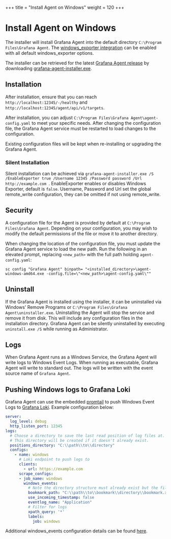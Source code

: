 +++
title = "Install Agent on Windows"
weight = 120
+++

# Install Agent on Windows

The installer will install Grafana Agent into the default directory `C:\Program Files\Grafana Agent`. The [windows_exporter integration](https://github.com/prometheus-community/windows_exporter) can be enabled with all default windows_exporter options.

The installer can be retrieved for the latest [Grafana Agent release](https://github.com/grafana/agent/releases/latest) by downloading [grafana-agent-installer.exe](https://github.com/grafana/agent/releases/latest/download/grafana-agent-installer.exe).

## Installation

After installation, ensure that you can reach `http://localhost:12345/-/healthy` and `http://localhost:12345/agent/api/v1/targets`.

After installation, you can adjust `C:\Program Files\Grafana Agent\agent-config.yaml` to meet your specific needs. After changing the configuration file, the Grafana Agent service must be restarted to load changes to the configuration.

Existing configuration files will be kept when re-installing or upgrading the Grafana Agent.

### Silent Installation

Silent installation can be achieved via  `grafana-agent-installer.exe /S /EnableExporter true /Username 12345 /Password password /Url http://example.com `. EnableExporter enables or disables Windows Exporter, default is `false`. Username, Password and Url set the global remote_write configuration, they can be omitted if not using remote_write.

## Security

A configuration file for the Agent is provided by default at `C:\Program Files\Grafana Agent`. Depending on your configuration, you may wish to modify the default permissions of the file or move it to another directory.

When changing the location of the configuration file, you must update the Grafana Agent service to load the new path. Run the following in an elevated prompt, replacing `<new_path>` with the full path holding `agent-config.yaml`:

```
sc config "Grafana Agent" binpath= "<installed_directory>\agent-windows-amd64.exe -config.file=\"<new_path>\agent-config.yaml\""
```

## Uninstall

If the Grafana Agent is installed using the installer, it can be uninstalled via Windows' Remove Programs or `C:\Program Files\Grafana Agent\uninstaller.exe`. Uninstalling the Agent will stop the service and remove it from disk. This will include any configuration files in the installation directory. Grafana Agent can be silently uninstalled by executing `uninstall.exe /S` while running as Administrator.

## Logs

When Grafana Agent runs as a Windows Service, the Grafana Agent will write logs to Windows Event Logs. When running as executable, Grafana Agent will write to standard out. The logs will be written with the event source name of `Grafana Agent`.

## Pushing Windows logs to Grafana Loki

Grafana Agent can use the embedded [promtail](https://grafana.com/docs/loki/latest/clients/promtail/) to push Windows Event Logs to [Grafana Loki](https://github.com/grafana/loki). Example configuration below:

```yaml
server:
  log_level: debug
  http_listen_port: 12345
logs:
  # Choose a directory to save the last read position of log files at.
  # This directory will be created if it doesn't already exist.
  positions_directory: "C:\\path\\to\\directory"
  configs:
    - name: windows
      # Loki endpoint to push logs to
      clients:
        - url: https://example.com
      scrape_configs:
      - job_name: windows
        windows_events:
          # Note the directory structure must already exist but the file will be created on demand
          bookmark_path: "C:\\path\\to\\bookmark\\directory\\bookmark.xml"
          use_incoming_timestamp: false
          eventlog_name: "Application"
          # Filter for logs
          xpath_query: '*'
          labels:
            job: windows
```

Additional windows_events configuration details can be found [here](https://grafana.com/docs/loki/latest/clients/promtail/configuration/#windows_events).
